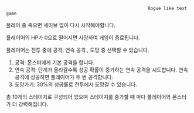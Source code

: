                                                           Rogue like text game

플레이 중 죽으면 세이브 없이 다시 시작해야합니다.

플레이어의 HP가 0으로 떨어지면 사망하여 게임이 종료됩니다.

플레이어는 전투 중에 공격, 연속 공격 , 도망 중 선택할 수 있습니다.
1. 공격: 몬스터에게 기본 공격을 합니다.
2. 연속 공격: 단계가 올라갈수록 성공 확률이 증가하는 연속 공격을 시도합니다.
             연속 공격에 성공하면 플레이어가 두 번 공격합니다.
4. 도망가기: 30%의 성공률로 전투에서 도망갈 수 있습니다.
 
총 10개의 스테이지로 구성되어 있으며 스테이지를 증가할 때 마다 플레이어와 몬스터가 더 강력해집니다.



